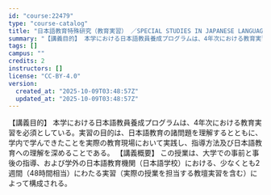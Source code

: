 ```yaml
---
id: "course:22479"
type: "course-catalog"
title: "日本語教育特殊研究（教育実習） ／SPECIAL STUDIES IN JAPANESE LANGUAGE TEACHING: PRACTICUM"
summary: "【講義目的】 本学における日本語教員養成プログラムは、4年次における教育実習を必須としている。実習の目的は、日本語教育の諸問題を理解するとともに、学内で学んできたことを実際の教育現場において実践し、指導方法及び日本語教育への理解を深めること…"
tags: []
campus: ""
credits: 2
instructors: []
license: "CC-BY-4.0"
version:
  created_at: "2025-10-09T03:48:57Z"
  updated_at: "2025-10-09T03:48:57Z"
---
```

【講義目的】 本学における日本語教員養成プログラムは、4年次における教育実習を必須としている。実習の目的は、日本語教育の諸問題を理解するとともに、学内で学んできたことを実際の教育現場において実践し、指導方法及び日本語教育への理解を深めることである。 【講義概要】 この授業は、大学での事前と事後の指導、および学外の日本語教育機関（日本語学校）における、少なくとも2週間（48時間相当）にわたる実習（実際の授業を担当する教壇実習を含む）によって構成される。
